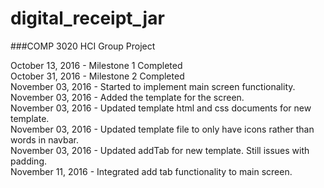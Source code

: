 # digital_receipt_jar
###COMP 3020 HCI Group Project

October 13, 2016 - Milestone 1 Completed </br>
October 31, 2016 - Milestone 2 Completed </br>
November 03, 2016 - Started to implement main screen functionality. </br>
November 03, 2016 - Added the template for the screen. </br>
November 03, 2016 - Updated template html and css documents for new template. </br>
November 03, 2016 - Updated template file to only have icons rather than words in navbar. </br>
November 03, 2016 - Updated addTab for new template. Still issues with padding. </br>
November 11, 2016 - Integrated add tab functionality to main screen. </br>
